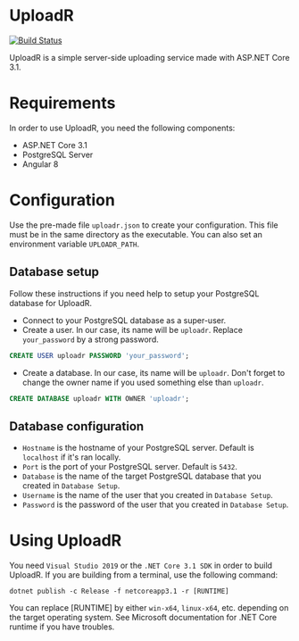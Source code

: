 # UploadR

[![Build Status](https://dev.azure.com/allanmercou/uploadr/_apis/build/status/Kiritsu.uploadr?branchName=master)](https://dev.azure.com/allanmercou/uploadr/_build/latest?definitionId=7&branchName=master)

UploadR is a simple server-side uploading service made with ASP.NET Core 3.1.

# Requirements

In order to use UploadR, you need the following components:
- ASP.NET Core 3.1
- PostgreSQL Server
- Angular 8

# Configuration

Use the pre-made file `uploadr.json` to create your configuration. This file must be in the same directory as the executable. You can also set an environment variable `UPLOADR_PATH`.

## Database setup

Follow these instructions if you need help to setup your PostgreSQL database for UploadR.

- Connect to your PostgreSQL database as a super-user.
- Create a user. In our case, its name will be `uploadr`. Replace `your_password` by a strong password.
```sql
CREATE USER uploadr PASSWORD 'your_password';
```
- Create a database. In our case, its name will be `uploadr`. Don't forget to change the owner name if you used something else than `uploadr`.
```sql
CREATE DATABASE uploadr WITH OWNER 'uploadr';
```

## Database configuration

- `Hostname` is the hostname of your PostgreSQL server. Default is `localhost` if it's ran locally.
- `Port` is the port of your PostgreSQL server. Default is `5432`.
- `Database` is the name of the target PostgreSQL database that you created in `Database Setup`.
- `Username` is the name of the user that you created in `Database Setup`.
- `Password` is the password of the user that you created in `Database Setup`.

# Using UploadR

You need `Visual Studio 2019` or the `.NET Core 3.1 SDK` in order to build UploadR.
If you are building from a terminal, use the following command:
```
dotnet publish -c Release -f netcoreapp3.1 -r [RUNTIME]
```
You can replace [RUNTIME] by either `win-x64`, `linux-x64`, etc. depending on the target operating system. See Microsoft documentation for .NET Core runtime if you have troubles.